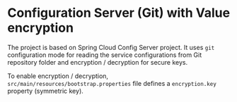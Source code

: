 # Configuration Server (Git) with Value encryption

The project is based on Spring Cloud Config Server project. It uses
``git`` configuration mode for reading the service configurations from Git repository folder and encryption / decryption for secure keys.

To enable encryption / decryption, ``src/main/resources/bootstrap.properties`` file defines a ``encryption.key`` property (symmetric key). 


